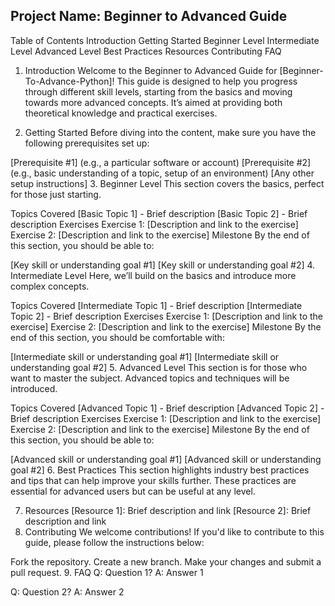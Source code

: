 ## Project Name: Beginner to Advanced Guide
Table of Contents
Introduction
Getting Started
Beginner Level
Intermediate Level
Advanced Level
Best Practices
Resources
Contributing
FAQ

1. Introduction
Welcome to the Beginner to Advanced Guide for [Beginner-To-Advance-Python]! This guide is designed to help you progress through different skill levels, starting from the basics and moving towards more advanced concepts. It’s aimed at providing both theoretical knowledge and practical exercises.

2. Getting Started
Before diving into the content, make sure you have the following prerequisites set up:

[Prerequisite #1] (e.g., a particular software or account)
[Prerequisite #2] (e.g., basic understanding of a topic, setup of an environment)
[Any other setup instructions]
3. Beginner Level
This section covers the basics, perfect for those just starting.

Topics Covered
[Basic Topic 1] - Brief description
[Basic Topic 2] - Brief description
Exercises
Exercise 1: [Description and link to the exercise]
Exercise 2: [Description and link to the exercise]
Milestone
By the end of this section, you should be able to:

[Key skill or understanding goal #1]
[Key skill or understanding goal #2]
4. Intermediate Level
Here, we’ll build on the basics and introduce more complex concepts.

Topics Covered
[Intermediate Topic 1] - Brief description
[Intermediate Topic 2] - Brief description
Exercises
Exercise 1: [Description and link to the exercise]
Exercise 2: [Description and link to the exercise]
Milestone
By the end of this section, you should be comfortable with:

[Intermediate skill or understanding goal #1]
[Intermediate skill or understanding goal #2]
5. Advanced Level
This section is for those who want to master the subject. Advanced topics and techniques will be introduced.

Topics Covered
[Advanced Topic 1] - Brief description
[Advanced Topic 2] - Brief description
Exercises
Exercise 1: [Description and link to the exercise]
Exercise 2: [Description and link to the exercise]
Milestone
By the end of this section, you should be able to:

[Advanced skill or understanding goal #1]
[Advanced skill or understanding goal #2]
6. Best Practices
This section highlights industry best practices and tips that can help improve your skills further. These practices are essential for advanced users but can be useful at any level.

7. Resources
[Resource 1]: Brief description and link
[Resource 2]: Brief description and link
8. Contributing
We welcome contributions! If you'd like to contribute to this guide, please follow the instructions below:

Fork the repository.
Create a new branch.
Make your changes and submit a pull request.
9. FAQ
Q: Question 1?
A: Answer 1

Q: Question 2?
A: Answer 2

